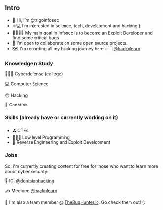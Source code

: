 
## Intro
- 👋 Hi, I’m @trigoinfosec
- ⚛️💻 I’m interested in science, tech, development and hacking (:
- 👾👩🏻‍💻 My main goal in Infosec is to become an Exploit Developer and find some critical bugs
- 🤝 I’m open to collaborate on some open source projects.
- 🗺️ I'm recording all my hacking journey here 👉🏻 [@hacknlearn](https://instagram.com/hacknlearn)

### Knowledge n Study
🕵🏻‍♀️ Cyberdefense (college)

💻 Computer Science

🙃 Hacking

🧬 Genetics

### Skills (already have or currently working on it)
- ⛳ CTFs
- 👩🏻‍💻 Low level Programming
- 🔎 Reverse Engineering and Exploit Development


### Jobs
So, i'm currently creating content for free for those who want 
to learn more about cyber security:

📱 IG: [@dontstophacking](https://www.instagram.com/dontstophacking)

✍️ Medium: [@hacknlearn](https://medium.com/@hacknlearn)

👾 I'm also a team member @ [TheBugHunter.io](https://thebughunter.io). Go check them out! (:
